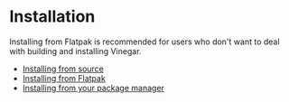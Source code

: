 # Installation

Installing from Flatpak is recommended for users who don't want to deal with building and installing Vinegar.

- [Installing from source](guides/source.md)
- [Installing from Flatpak](guides/flatpak.md)
- [Installing from your package manager](guides/package.md)
